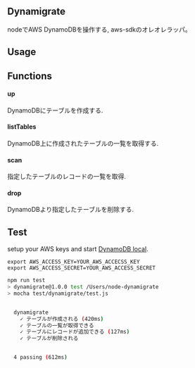 ## Dynamigrate

nodeでAWS DynamoDBを操作する, aws-sdkのオレオレラッパ。

## Usage



## Functions

#### up

DynamoDBにテーブルを作成する.

#### listTables

DynamoDB上に作成されたテーブルの一覧を取得する.

#### scan

指定したテーブルのレコードの一覧を取得.

#### drop

DynamoDBより指定したテーブルを削除する.

## Test

setup your AWS keys and start [DynamoDB local](https://docs.aws.amazon.com/ja_jp/amazondynamodb/latest/developerguide/DynamoDBLocal.html#DynamoDBLocal.DownloadingAndRunning).

```
export AWS_ACCESS_KEY=YOUR_AWS_ACCECSS_KEY
export AWS_ACCESS_SECRET=YOUR_AWS_ACCESS_SECRET
```

```bash
npm run test
> dynamigrate@1.0.0 test /Users/node-dynamigrate
> mocha test/dynamigrate/test.js


  dynamigrate
    ✓ テーブルが作成される (420ms)
    ✓ テーブルの一覧が取得できる
    ✓ テーブルにレコードが追加できる (127ms)
    ✓ テーブルが削除される


  4 passing (612ms)

```

